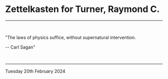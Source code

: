 # Zettelkasten for Turner, Raymond C.

---

<br>


"The laws of physics suffice, without supernatural intervention.

-- Carl Sagan"
 

</br>

---
Tuesday 20th February 2024
